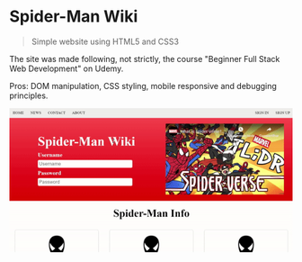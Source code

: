 # Spider-Man Wiki
> Simple website using HTML5 and CSS3

The site was made following, not strictly, the course "Beginner Full Stack Web Development" on Udemy.

Pros: DOM manipulation, CSS styling, mobile responsive and debugging principles.

![](spiderman-wiki.gif)
